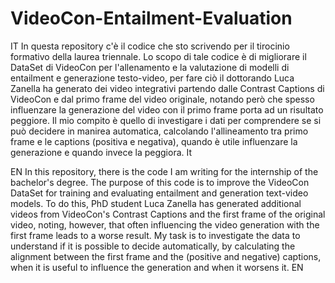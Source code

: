 # VideoCon-Entailment-Evaluation

IT
In questa repository c'è il codice che sto scrivendo per il tirocinio formativo della laurea triennale.
Lo scopo di tale codice è di migliorare il DataSet di VideoCon per l'allenamento e la valutazione di modelli di entailment e generazione testo-video, per fare ciò il dottorando Luca Zanella ha generato dei video integrativi partendo dalle Contrast Captions di VideoCon e dal primo frame del video originale, notando però che spesso influenzare la generazione del video con il primo frame porta ad un risultato peggiore. Il mio compito è quello di investigare i dati per comprendere se si può decidere in manirea automatica, calcolando l'allineamento tra primo frame e le captions (positiva e negativa), quando è utile influenzare la generazione e quando invece la peggiora.
It

EN
In this repository, there is the code I am writing for the internship of the bachelor's degree.
The purpose of this code is to improve the VideoCon DataSet for training and evaluating entailment and generation text-video models. To do this, PhD student Luca Zanella has generated additional videos from VideoCon's Contrast Captions and the first frame of the original video, noting, however, that often influencing the video generation with the first frame leads to a worse result. My task is to investigate the data to understand if it is possible to decide automatically, by calculating the alignment between the first frame and the (positive and negative) captions, when it is useful to influence the generation and when it worsens it.
EN
